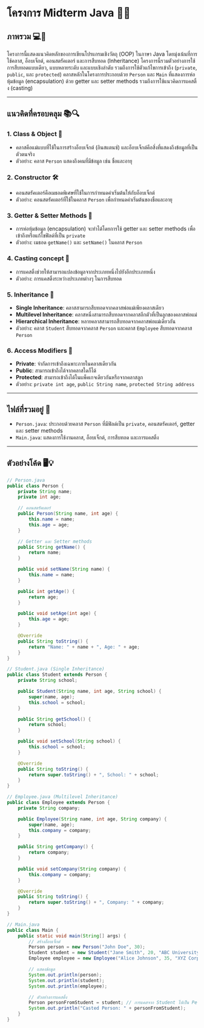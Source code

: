 # โครงการ Midterm Java 📝✨

## ภาพรวม 💻🌟

โครงการนี้แสดงแนวคิดหลักของการเขียนโปรแกรมเชิงวัตถุ (OOP) ในภาษา Java โดยมุ่งเน้นที่การใช้คลาส, อ็อบเจ็กต์, คอนสตรัคเตอร์ และการสืบทอด (Inheritance) โครงการนี้รวมตัวอย่างการใช้การสืบทอดแบบเดียว, แบบหลายระดับ และแบบเชิงลำดับ รวมถึงการใช้ตัวแก้ไขการเข้าถึง (`private`, `public`, และ `protected`) คลาสหลักในโครงการประกอบด้วย `Person` และ `Main` ที่แสดงการห่อหุ้มข้อมูล (encapsulation) ด้วย getter และ setter methods รวมถึงการใช้แนวคิดการแคสติ้ง (casting)

---

## แนวคิดที่ครอบคลุม 📚🔍

### 1. **Class & Object** 🏫
   - คลาสคือแม่แบบที่ใช้ในการสร้างอ็อบเจ็กต์ (อินสแตนซ์) และอ็อบเจ็กต์คือสิ่งที่แสดงถึงข้อมูลที่เป็นตัวตนจริง
   - ตัวอย่าง: คลาส `Person` แสดงถึงคนที่มีข้อมูล เช่น ชื่อและอายุ

### 2. **Constructor** 🛠️
   - คอนสตรัคเตอร์คือเมธอดพิเศษที่ใช้ในการกำหนดค่าเริ่มต้นให้กับอ็อบเจ็กต์
   - ตัวอย่าง: คอนสตรัคเตอร์ที่ใช้ในคลาส `Person` เพื่อกำหนดค่าเริ่มต้นของชื่อและอายุ

### 3. **Getter & Setter Methods** 🔑
   - การห่อหุ้มข้อมูล (encapsulation) จะทำได้โดยการใช้ getter และ setter methods เพื่อเข้าถึงหรือแก้ไขฟิลด์ที่เป็น `private`
   - ตัวอย่าง: เมธอด `getName()` และ `setName()` ในคลาส `Person`

### 4. **Casting concept** 🔄
   - การแคสติ้งช่วยให้สามารถแปลงข้อมูลจากประเภทหนึ่งไปยังอีกประเภทหนึ่ง
   - ตัวอย่าง: การแคสติ้งระหว่างประเภทต่างๆ ในการสืบทอด

### 5. **Inheritance** 🌳
   - **Single Inheritance**: คลาสสามารถสืบทอดจากคลาสพ่อแม่เพียงคลาสเดียว
   - **Multilevel Inheritance**: คลาสหนึ่งสามารถสืบทอดจากคลาสอีกตัวที่เป็นลูกของคลาสพ่อแม่
   - **Hierarchical Inheritance**: หลายคลาสสามารถสืบทอดจากคลาสพ่อแม่เดียวกัน
   - ตัวอย่าง: คลาส `Student` สืบทอดจากคลาส `Person` และคลาส `Employee` สืบทอดจากคลาส `Person`

### 6. **Access Modifiers** 🚪
   - **Private**: จำกัดการเข้าถึงเฉพาะภายในคลาสเดียวกัน
   - **Public**: สามารถเข้าถึงได้จากคลาสใดก็ได้
   - **Protected**: สามารถเข้าถึงได้ในแพ็คเกจเดียวกันหรือจากคลาสลูก
   - ตัวอย่าง: `private int age`, `public String name`, `protected String address`

---

## ไฟล์ที่รวมอยู่ 📂

- `Person.java`: ประกอบด้วยคลาส `Person` ที่มีฟิลด์เป็น `private`, คอนสตรัคเตอร์, getter และ setter methods
- `Main.java`: แสดงการใช้งานคลาส, อ็อบเจ็กต์, การสืบทอด และการแคสติ้ง

---

## ตัวอย่างโค้ด 🖥️💡

```java
// Person.java
public class Person {
    private String name;
    private int age;

    // คอนสตรัคเตอร์
    public Person(String name, int age) {
        this.name = name;
        this.age = age;
    }

    // Getter และ Setter methods
    public String getName() {
        return name;
    }

    public void setName(String name) {
        this.name = name;
    }

    public int getAge() {
        return age;
    }

    public void setAge(int age) {
        this.age = age;
    }

    @Override
    public String toString() {
        return "Name: " + name + ", Age: " + age;
    }
}

// Student.java (Single Inheritance)
public class Student extends Person {
    private String school;

    public Student(String name, int age, String school) {
        super(name, age);
        this.school = school;
    }

    public String getSchool() {
        return school;
    }

    public void setSchool(String school) {
        this.school = school;
    }

    @Override
    public String toString() {
        return super.toString() + ", School: " + school;
    }
}

// Employee.java (Multilevel Inheritance)
public class Employee extends Person {
    private String company;

    public Employee(String name, int age, String company) {
        super(name, age);
        this.company = company;
    }

    public String getCompany() {
        return company;
    }

    public void setCompany(String company) {
        this.company = company;
    }

    @Override
    public String toString() {
        return super.toString() + ", Company: " + company;
    }
}

// Main.java
public class Main {
    public static void main(String[] args) {
        // สร้างอ็อบเจ็กต์
        Person person = new Person("John Doe", 30);
        Student student = new Student("Jane Smith", 20, "ABC University");
        Employee employee = new Employee("Alice Johnson", 35, "XYZ Corporation");

        // แสดงข้อมูล
        System.out.println(person);
        System.out.println(student);
        System.out.println(employee);

        // ตัวอย่างการแคสติ้ง
        Person personFromStudent = student; // การแคสจาก Student ไปเป็น Person
        System.out.println("Casted Person: " + personFromStudent);
    }
}
